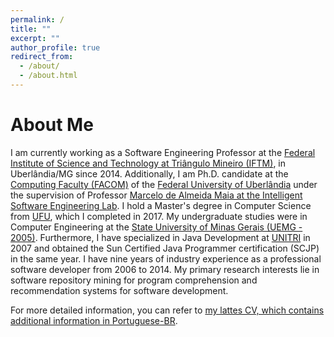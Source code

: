 ```yaml
---
permalink: /
title: ""
excerpt: ""
author_profile: true
redirect_from: 
  - /about/
  - /about.html
---
```


# About Me

I am currently working as a Software Engineering Professor at the [Federal Institute of Science and Technology at Triângulo Mineiro (IFTM)](https://iftm.edu.br/), in Uberlândia/MG since 2014. Additionally, I am Ph.D. candidate at the [Computing Faculty (FACOM)](http://www.portal.facom.ufu.br/) of the [Federal University of Uberlândia](http://www.ufu.br/) under the supervision of Professor [Marcelo de Almeida Maia at the Intelligent Software Engineering Lab](http://www.isel.ufu.br/). I hold a Master's degree in Computer Science from [UFU](http://www.ufu.br/), which I completed in 2017.  My undergraduate studies were in Computer Engineering at the [State University of Minas Gerais (UEMG - 2005)](https://www.uemg.br/ituiutaba). Furthermore, I have specialized in Java Development at [UNITRI](https://unitri.edu.br/) in 2007 and obtained the Sun Certified Java Programmer certification (SCJP) in the same year. I have nine years of industry experience as a professional software developer from 2006 to 2014. My primary research interests lie in software repository mining for program comprehension and recommendation systems for software development.

For more detailed information, you can refer to [my lattes CV, which contains additional information in Portuguese-BR](http://lattes.cnpq.br/9157131878203641). 
